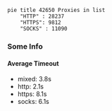
```mermaid
pie title 42650 Proxies in list
    "HTTP" : 28237
    "HTTPS": 9812
    "SOCKS" : 11090
```

### Some Info
#### Average Timeout

- mixed: 3.8s
- http: 2.1s
- https: 8.1s
- socks: 6.1s